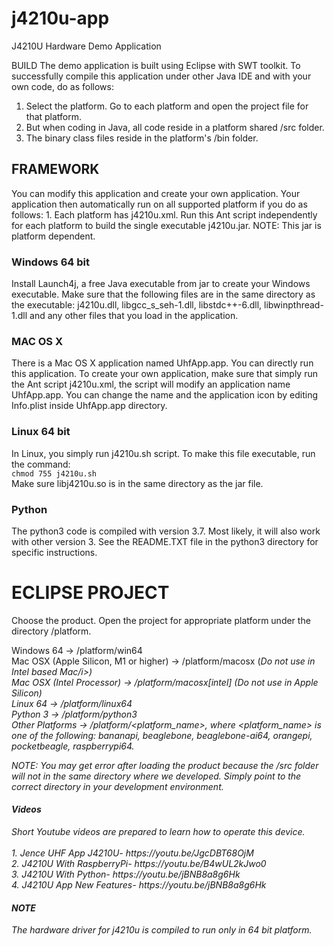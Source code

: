 # j4210u-app
J4210U Hardware Demo Application

BUILD
The demo application is built using Eclipse with SWT toolkit. To successfully 
compile this application under other Java IDE and with your own code, do as
follows:

1. Select the platform. Go to each platform and open the project file for that
platform. 
2. But when coding in Java, all code reside in a platform shared /src folder.
3. The binary class files reside in the platform's /bin folder.

<h2>FRAMEWORK</h2>
You can modify this application and create your own application. Your application then automatically run on all supported platform if you do as follows:
1. Each platform has j4210u.xml. Run this Ant script independently for each platform to build the single executable j4210u.jar. NOTE: This jar is platform dependent.

<h3>Windows 64 bit</h3>
<p>Install Launch4j, a free Java executable from jar to create your Windows executable. Make sure that the following files are in the same directory as the executable: j4210u.dll, libgcc_s_seh-1.dll, libstdc++-6.dll, libwinpthread-1.dll and any other files that you load in the application.</p>
<h3>MAC OS X</h3>
<p>There is a Mac OS X application named UhfApp.app. You can directly run this application. To create your own application, make sure that simply run the Ant script j4210u.xml, the script will modify an application name UhfApp.app. You can change the name and the application icon by editing Info.plist inside UhfApp.app directory.</p>
<h3>Linux 64 bit</h3>
<p>In Linux, you simply run j4210u.sh script. To make this file executable, run the command:<br/>
  <code>chmod 755 j4210u.sh</code><br/>
Make sure libj4210u.so is in the same directory as the jar file.</p>

<h3>Python</h3>
<p>The python3 code is compiled with version 3.7. Most likely, it will also work with other version 3. See the README.TXT file in the python3 directory for specific instructions.</p>

ECLIPSE PROJECT
===============
Choose the product. Open the project for appropriate platform under the 
directory /platform. 

Windows 64 -> /platform/win64 <br/>
Mac OSX (Apple Silicon, M1 or higher) -> /platform/macosx (<i>Do not use in Intel based Mac/i>)<br/>
Mac OSX (Intel Processor) -> /platform/macosx[intel] (<i>Do not use in Apple Silicon</i>)<br/>
Linux 64 -> /platform/linux64 <br/>
Python 3 -> /platform/python3 <br/>
Other Platforms -> /platform/<platform_name>, where <platform_name> is one of the following: bananapi, beaglebone, beaglebone-ai64, orangepi, pocketbeagle, raspberrypi64.

NOTE: You may get error after loading the product because the /src folder will not in the same directory where we developed. Simply point to the correct directory in your development environment.

<h4>Videos</h4>
Short Youtube videos are prepared to learn how to operate this device.<br>
<br>
1. Jence UHF App J4210U- https://youtu.be/JgcDBT68OjM <br>
2. J4210U With RaspberryPi- https://youtu.be/B4wUL2kJwo0 <br>
3. J4210U With Python- https://youtu.be/jBNB8a8g6Hk <br>
4. J4210U App New Features- https://youtu.be/jBNB8a8g6Hk <br>

<h4>NOTE</h4>
<p>The hardware driver for j4210u is compiled to run only in 64 bit platform. </p>
